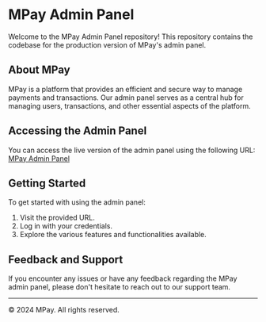 # MPay Admin Panel

Welcome to the MPay Admin Panel repository! This repository contains the codebase for the production version of MPay's admin panel.

## About MPay
MPay is a platform that provides an efficient and secure way to manage payments and transactions. Our admin panel serves as a central hub for managing users, transactions, and other essential aspects of the platform.

## Accessing the Admin Panel
You can access the live version of the admin panel using the following URL:
[MPay Admin Panel](https://mpay-admin-panel.netlify.app/)

## Getting Started
To get started with using the admin panel:

1. Visit the provided URL.
2. Log in with your credentials.
3. Explore the various features and functionalities available.

## Feedback and Support
If you encounter any issues or have any feedback regarding the MPay admin panel, please don't hesitate to reach out to our support team.

---

© 2024 MPay. All rights reserved.
